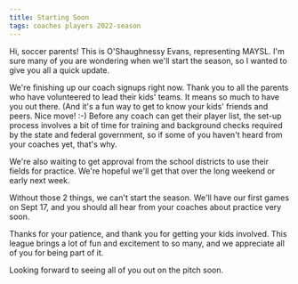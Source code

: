 ```yaml
---
title: Starting Soon
tags: coaches players 2022-season
---
```


Hi, soccer parents! This is O'Shaughnessy Evans, representing MAYSL.  I'm sure
many of you are wondering when we'll start the season, so I wanted to give you
all a quick update.

We're finishing up our coach signups right now. Thank you to all the parents who
have volunteered to lead their kids' teams. It means so much to have you out
there. (And it's a fun way to get to know your kids' friends and peers. Nice
move! :-) Before any coach can get their player list, the set-up process
involves a bit of time for training and background checks required by the state
and federal government, so if some of you haven't heard from your coaches yet,
that's why.

We're also waiting to get approval from the school districts to use their fields
for practice. We're hopeful we'll get that over the long weekend or early next
week.

Without those 2 things, we can't start the season. We'll have our first games on
Sept 17, and you should all hear from your coaches about practice very soon.

Thanks for your patience, and thank you for getting your kids involved. This
league brings a lot of fun and excitement to so many, and we appreciate all of
you for being part of it.

Looking forward to seeing all of you out on the pitch soon.
